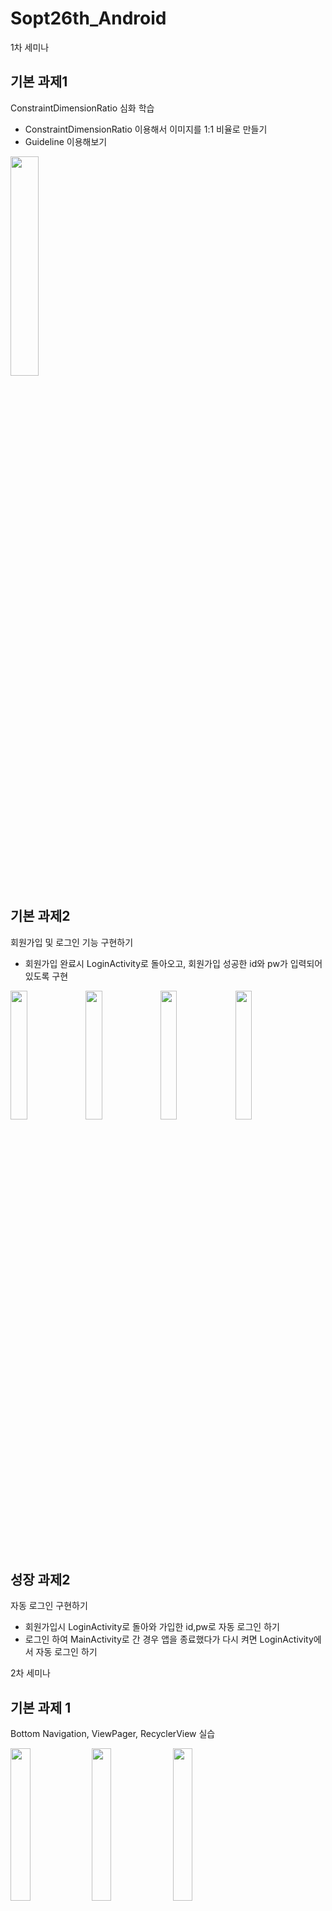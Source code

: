# Sopt26th_Android

1차 세미나

기본 과제1
------------
ConstraintDimensionRatio 심화 학습
- ConstraintDimensionRatio 이용해서 이미지를 1:1 비율로 만들기
- Guideline 이용해보기
<img src="https://user-images.githubusercontent.com/51014789/80585582-93cd2a00-8a4e-11ea-9f52-7c7172059ba9.PNG" width="30%">


기본 과제2
------------
회원가입 및 로그인 기능 구현하기
- 회원가입 완료시 LoginActivity로 돌아오고, 회원가입 성공한 id와 pw가 입력되어 있도록 구현
<div>
<img src="https://user-images.githubusercontent.com/51014789/80586544-11de0080-8a50-11ea-98ee-65e8818ba109.PNG" width="23%">
<img src="https://user-images.githubusercontent.com/51014789/80586549-14405a80-8a50-11ea-844b-0d9f7e3824fc.PNG" width="23%">
<img src="https://user-images.githubusercontent.com/51014789/80586555-15718780-8a50-11ea-902b-8932187a7fb0.PNG" width="23%">
<img src="https://user-images.githubusercontent.com/51014789/80586557-16a2b480-8a50-11ea-959f-f901351bf4f6.PNG" width="23%">
</div>


성장 과제2
------------
자동 로그인 구현하기
- 회원가입시 LoginActivity로 돌아와 가입한 id,pw로 자동 로그인 하기
- 로그인 하여 MainActivity로 간 경우 앱을 종료했다가 다시 켜면 LoginActivity에서 자동 로그인 하기




2차 세미나

기본 과제 1
------------

Bottom Navigation, ViewPager, RecyclerView 실습

<div>
<img src="https://user-images.githubusercontent.com/51014789/80582994-975eb200-8a4a-11ea-8255-d4629adf60ae.PNG" width="25%">
<img src="https://user-images.githubusercontent.com/51014789/80583024-a180b080-8a4a-11ea-9338-dae654186c78.PNG" width="25%">
<img src="https://user-images.githubusercontent.com/51014789/80583031-a3e30a80-8a4a-11ea-9bd1-5ab7f2f2d3ae.PNG" width="25%">
</div>
